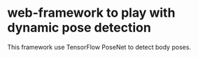 # web-framework to play with dynamic pose detection
 
This framework use TensorFlow PoseNet to detect body poses.
